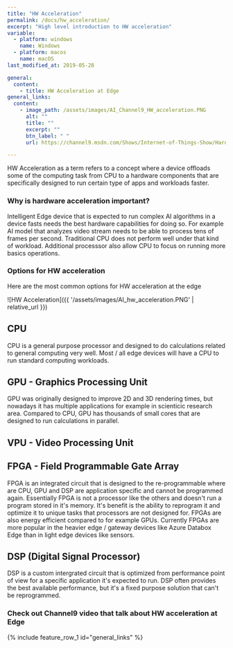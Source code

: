 ```yaml
---
title: "HW Acceleration"
permalink: /docs/hw_acceleration/
excerpt: "High level introduction to HW acceleration"
variable:
  - platform: windows
    name: Windows
  - platform: macos
    name: macOS
last_modified_at: 2019-05-28

general:
  content:
    - title: HW Acceleration at Edge
general_links:
  content:
    - image_path: /assets/images/AI_Channel9_HW_acceleration.PNG
      alt: ""
      title: ""
      excerpt: ""
      btn_label: " "
      url: https://channel9.msdn.com/Shows/Internet-of-Things-Show/Hardware-Acceleration-for-AI-at-the-Edge

---
```


HW Acceleration as a term refers to a concept where a device offloads some of the computing task from CPU to a hardware components that are specifically designed to run certain type of apps and workloads faster. 

### Why is hardware acceleration important?

Intelligent Edge device that is expected to run complex AI algorithms in a device fasts needs the best hardware capabilities for doing so. For example AI model that analyzes video stream needs to be able to process tens of frames per second. Traditional CPU does not perform well under that kind of workload. Additional processsor also allow CPU to focus on running more basics operations.

### Options for HW acceleration

Here are the most common options for HW acceleration at the edge

![HW Acceleration]({{ '/assets/images/AI_hw_acceleration.PNG' | relative_url }})

## CPU

CPU is a general purpose processor and designed to do calculations related to general computing very well. Most / all edge devices will have a CPU to run standard computing workloads.

## GPU - Graphics Processing Unit

GPU was originally designed to improve 2D and 3D rendering times, but nowadays it has multiple applications for example in scienticic research area. Compared to CPU, GPU has thousands of small cores that are designed to run calculations in parallel.

## VPU - Video Processing Unit

## FPGA - Field Programmable Gate Array

FPGA is an integrated circuit that is designed to the re-programmable where are CPU, GPU and DSP are application specific and cannot be programmed again. Essentially FPGA is not a processor like the others and doesn't run a program stored in it's memory. It's benefit is the ability to reprogram it and optimize it to unique tasks that processors are not designed for. FPGAs are also energy efficient compared to for example GPUs. Currently FPGAs are more popular in the heavier edge / gateway devices like Azure Databox Edge than in light edge devices like sensors.

## DSP (Digital Signal Processor)

DSP is a custom intergrated circuit that is optimized from performance point of view for a specific application it's expected to run. DSP often provides the best available performance, but it's a fixed purpose solution that can't be reprogrammed.

### Check out Channel9 video that talk about HW acceleration at Edge

<div class="white">
<div class="feature__wrapper">
  <div class="landing-page-videos">
{% include feature_row_1 id="general_links" %}
  </div>
</div>
</div>